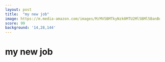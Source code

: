```yaml
---
layout: post
title:  "my new job"
image: https://m.media-amazon.com/images/M/MV5BMTkyNzk0MTU2Ml5BMl5BanBnXkFtZTgwNDExNzMyNTE@._V1_UY1200_CR90,0,630,1200_AL_.jpg
score: 99
background: '14,28,144'
---
```


# my new job
